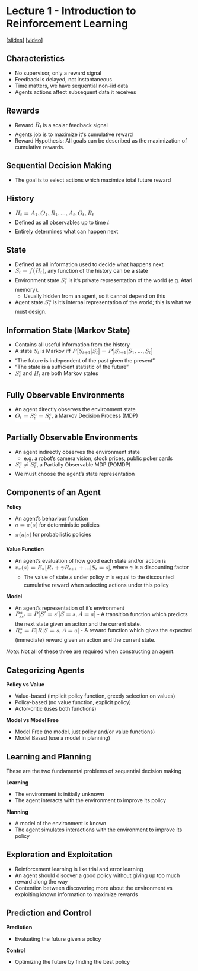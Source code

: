 # Lecture 1 - Introduction to Reinforcement Learning

[[slides](http://www0.cs.ucl.ac.uk/staff/d.silver/web/Teaching_files/intro_RL.pdf)]
[[video](https://www.youtube.com/watch?v=2pWv7GOvuf0)]

## Characteristics
- No supervisor, only a reward signal
- Feedback is delayed, not instantaneous
- Time matters, we have sequential non-iid data
- Agents actions affect subsequent data it receives
## Rewards
- Reward <img alt="$R_t$" src="tex/svgs//7f8a20dacaccab775d1e690bcf0f49e1.png?invert_in_darkmode" align=middle width="17.447265000000005pt" height="22.46574pt"/> is a scalar feedback signal
- Agents job is to maximize it's cumulative reward
- Reward Hypothesis: All goals can be described as the maximization of cumulative rewards.
## Sequential Decision Making
- The goal is to select actions which maximize total future reward
## History
- <img alt="$H_t = A_1, O_1, R_1, ..., A_t, O_t, R_t$" src="tex/svgs//c15749c14abe93abe0e9b04b15a12150.png?invert_in_darkmode" align=middle width="212.26705499999997pt" height="22.46574pt"/>
- Defined as all observables up to time <img alt="$t$" src="tex/svgs//4f4f4e395762a3af4575de74c019ebb5.png?invert_in_darkmode" align=middle width="5.936155500000004pt" height="20.222069999999988pt"/>
- Entirely determines what can happen next
## State
- Defined as all information used to decide what happens next
- <img alt="$S_t = f(H_t)$" src="tex/svgs//2166b0ec2e84321839a449966e7a13f8.png?invert_in_darkmode" align=middle width="79.84020000000001pt" height="24.65759999999998pt"/>, any function of the history can be a state
- Environment state <img alt="$S_t^e$" src="tex/svgs//1d28b1d0b6c75d75d3c3b883a31b29bb.png?invert_in_darkmode" align=middle width="17.264445000000002pt" height="22.46574pt"/> is it’s private representation of the world (e.g. Atari memory).
  - Usually hidden from an agent, so it cannot depend on this
- Agent state <img alt="$S_t^a$" src="tex/svgs//8d4502ee67885ff60280a6a6212d399f.png?invert_in_darkmode" align=middle width="18.157755000000005pt" height="22.46574pt"/> is it’s internal representation of the world; this is what we must design.
## Information State (Markov State)
- Contains all useful information from the history
- A state <img alt="$S_t$" src="tex/svgs//9f8bba50b95de09625626ddafa0698eb.png?invert_in_darkmode" align=middle width="15.045855000000003pt" height="22.46574pt"/> is Markov iff <img alt="$P[S_{t+1}|S_t] = P[S_{t+1}|S_1,...,S_t]$" src="tex/svgs//3a69213aee0351c0284e738f2dd7a4c8.png?invert_in_darkmode" align=middle width="217.51240499999997pt" height="24.65759999999998pt"/>
- “The future is independent of the past given the present”
- “The state is a sufficient statistic of the future”
- <img alt="$S_t^e$" src="tex/svgs//1d28b1d0b6c75d75d3c3b883a31b29bb.png?invert_in_darkmode" align=middle width="17.264445000000002pt" height="22.46574pt"/> and <img alt="$H_t$" src="tex/svgs//7e079fda336460481fecbdc8d4a08446.png?invert_in_darkmode" align=middle width="18.630315000000007pt" height="22.46574pt"/> are both Markov states
## Fully Observable Environments
- An agent directly observes the environment state
- <img alt="$O_t = S_t^a = S_t^e$" src="tex/svgs//8ffdf3b3cb0598e63fe89f34a1242401.png?invert_in_darkmode" align=middle width="98.405835pt" height="22.46574pt"/>, a Markov Decision Process (MDP)
## Partially Observable Environments
- An agent indirectly observes the environment state
  - e.g. a robot’s camera vision, stock prices, public poker cards
- <img alt="$S_t^a \neq S_t^e$" src="tex/svgs//fda0b0f5932f5f0467dd1af85946bbbb.png?invert_in_darkmode" align=middle width="58.161675pt" height="22.831379999999992pt"/>, a Partially Observable MDP (POMDP)
- We must choose the agent’s state representation
## Components of an Agent

**Policy**

- An agent’s behaviour function
- <img alt="$a = \pi(s)$" src="tex/svgs//2afd7aaff2306a902c027fe99967b373.png?invert_in_darkmode" align=middle width="61.05792pt" height="24.65759999999998pt"/> for deterministic policies
- <img alt="$\pi(a|s)$" src="tex/svgs//a5f75f5c24cae21447686b47e4f99d38.png?invert_in_darkmode" align=middle width="43.70652pt" height="24.65759999999998pt"/> for probabilistic policies

**Value Function**

- An agent’s evaluation of how good each state and/or action is
- <img alt="$v_{\pi}(s) = E_{\pi}[R_t + \gamma R_{t+1} + ... | S_t=s]$" src="tex/svgs//50999077dd63fd2d6a951317cd62a81d.png?invert_in_darkmode" align=middle width="256.03165499999994pt" height="24.65759999999998pt"/>, where <img alt="$\gamma$" src="tex/svgs//11c596de17c342edeed29f489aa4b274.png?invert_in_darkmode" align=middle width="9.423975000000004pt" height="14.155350000000013pt"/> is a discounting factor
  - The value of state <img alt="$s$" src="tex/svgs//6f9bad7347b91ceebebd3ad7e6f6f2d1.png?invert_in_darkmode" align=middle width="7.705549500000004pt" height="14.155350000000013pt"/> under policy <img alt="$\pi$" src="tex/svgs//f30fdded685c83b0e7b446aa9c9aa120.png?invert_in_darkmode" align=middle width="9.960225000000003pt" height="14.155350000000013pt"/> is equal to the discounted cumulative reward when selecting actions under this policy

**Model**

- An agent’s representation of it’s environment
- <img alt="$P_{ss'}^a = P[S'=s'|S=s, A=a]$" src="tex/svgs//5426100ce0d98879177ec6b36cde16bf.png?invert_in_darkmode" align=middle width="217.449705pt" height="24.716340000000006pt"/>
  - A transition function which predicts the next state given an action and the current state.
- <img alt="$R_s^a = E[R|S=s, A=a]$" src="tex/svgs//13e6cd3ee75f4400655a46bf293e7a57.png?invert_in_darkmode" align=middle width="172.75945499999997pt" height="24.65759999999998pt"/>
  - A reward function which gives the expected (immediate) reward given an action and the current state.

*Note*: Not all of these three are required when constructing an agent.

## Categorizing Agents

**Policy vs Value**

- Value-based (implicit policy function, greedy selection on values)
- Policy-based (no value function, explicit policy)
- Actor-critic (uses both functions)

**Model vs Model Free**

- Model Free (no model, just policy and/or value functions)
- Model Based (use a model in planning)
## Learning and Planning

These are the two fundamental problems of sequential decision making

**Learning**

- The environment is initially unknown
- The agent interacts with the environment to improve its policy

**Planning**

- A model of the environment is known
- The agent simulates interactions with the environment to improve its policy
## Exploration and Exploitation
- Reinforcement learning is like trial and error learning
- An agent should discover a good policy without giving up too much reward along the way
- Contention between discovering more about the environment vs exploiting known information to maximize rewards
## Prediction and Control

**Prediction**

- Evaluating the future given a policy

**Control**

- Optimizing the future by finding the best policy

